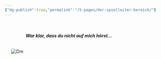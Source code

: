 ```yaml
---
{"dg-publish":true,"permalink":"/5-pages/der-spielleiter-bereich/"}
---
```


$\quad$
$\quad$
$\quad$
###### $\quad$$\quad$$\quad$$\quad$**War klar, dass du nicht auf mich hörst...**
$\quad$
![Dm](https://gifdb.com/images/high/critical-role-matthew-mercer-palm-face-fbo1oy0x9m4knc5h.gif)
